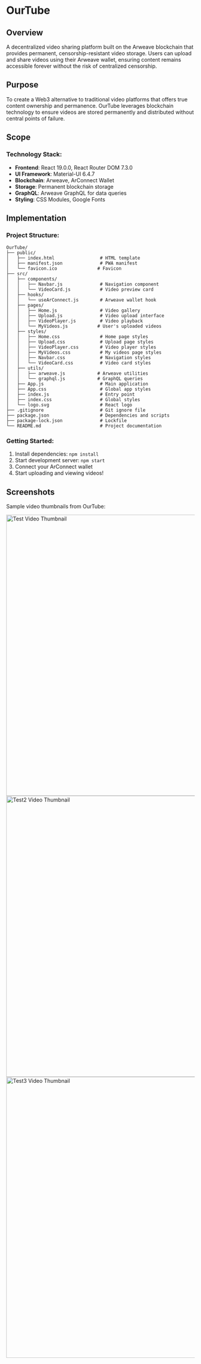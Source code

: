 # OurTube

## Overview
A decentralized video sharing platform built on the Arweave blockchain that provides permanent, censorship-resistant video storage. Users can upload and share videos using their Arweave wallet, ensuring content remains accessible forever without the risk of centralized censorship.

## Purpose
To create a Web3 alternative to traditional video platforms that offers true content ownership and permanence. OurTube leverages blockchain technology to ensure videos are stored permanently and distributed without central points of failure.

## Scope

### Technology Stack:
- **Frontend**: React 19.0.0, React Router DOM 7.3.0
- **UI Framework**: Material-UI 6.4.7
- **Blockchain**: Arweave, ArConnect Wallet
- **Storage**: Permanent blockchain storage
- **GraphQL**: Arweave GraphQL for data queries
- **Styling**: CSS Modules, Google Fonts

## Implementation

### Project Structure:
```
OurTube/
├── public/
│   ├── index.html                 # HTML template
│   ├── manifest.json              # PWA manifest
│   └── favicon.ico               # Favicon
├── src/
│   ├── components/
│   │   ├── Navbar.js              # Navigation component
│   │   └── VideoCard.js           # Video preview card
│   ├── hooks/
│   │   └── useArConnect.js        # Arweave wallet hook
│   ├── pages/
│   │   ├── Home.js                # Video gallery
│   │   ├── Upload.js              # Video upload interface
│   │   ├── VideoPlayer.js         # Video playback
│   │   └── MyVideos.js           # User's uploaded videos
│   ├── styles/
│   │   ├── Home.css               # Home page styles
│   │   ├── Upload.css             # Upload page styles
│   │   ├── VideoPlayer.css        # Video player styles
│   │   ├── MyVideos.css           # My videos page styles
│   │   ├── Navbar.css             # Navigation styles
│   │   └── VideoCard.css          # Video card styles
│   ├── utils/
│   │   ├── arweave.js            # Arweave utilities
│   │   └── graphql.js            # GraphQL queries
│   ├── App.js                     # Main application
│   ├── App.css                    # Global app styles
│   ├── index.js                   # Entry point
│   ├── index.css                  # Global styles
│   └── logo.svg                   # React logo
├── .gitignore                     # Git ignore file
├── package.json                   # Dependencies and scripts
├── package-lock.json              # Lockfile
└── README.md                      # Project documentation
```

### Getting Started:

1. Install dependencies: `npm install`
2. Start development server: `npm start`
3. Connect your ArConnect wallet
4. Start uploading and viewing videos!

## Screenshots

Sample video thumbnails from OurTube:

<img src="https://5kkrcx2vuzusjue2hzsrfp7hksh43sd43yed37gr7skz2wlc7tva.arweave.net/6pURX1WmaSTQmj5lEr_nVI_NyHzeCD380fyVnVli_Oo" width="750" alt="Test Video Thumbnail">
<img src="https://mhxz6cn446ct3ztnvrgbjsoamgqeyrcboaasmb3x6nmyh7bcsmxq.arweave.net/Ye-fCbznhT3mbaxMFMnAYaBMREFwASYHd_NZg_wiky8" width="750" alt="Test2 Video Thumbnail">
<img src="https://ykqfc2houpzn22ft2mwelr4u64cthyrcge7qncdxgakzae2rimba.arweave.net/wqBRaO6j8t1os9MsRceU9wUz4iIxPwaIdzAVkBNRQwI" width="750" alt="Test3 Video Thumbnail">
